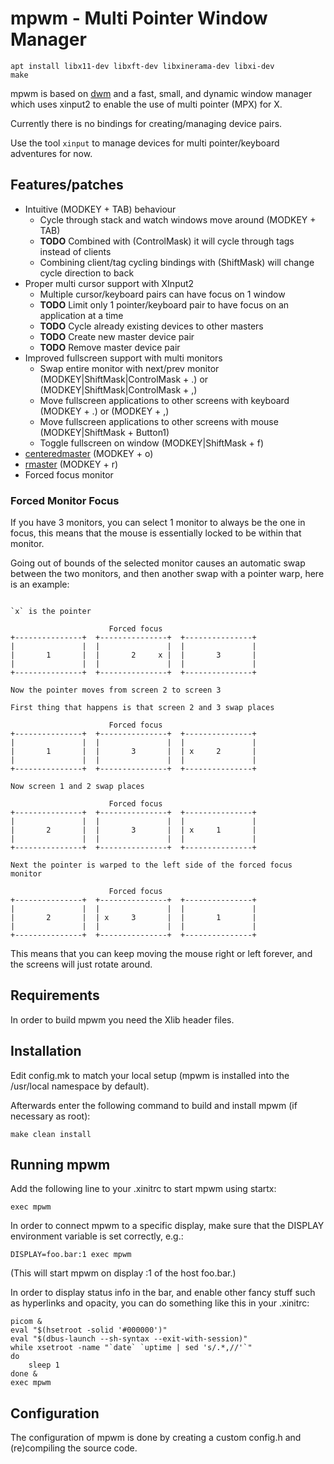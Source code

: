 # mpwm - Multi Pointer Window Manager

```
apt install libx11-dev libxft-dev libxinerama-dev libxi-dev
make
```

mpwm is based on [dwm](https://dwm.suckless.org/) and a
fast, small, and dynamic window manager which uses xinput2
to enable the use of multi pointer (MPX) for X.  

Currently there is no bindings for creating/managing device pairs.  

Use the tool `xinput` to manage devices for multi pointer/keyboard adventures for now.  

## Features/patches

* Intuitive (MODKEY + TAB) behaviour
  * Cycle through stack and watch windows move around (MODKEY + TAB)
  * **TODO** Combined with (ControlMask) it will cycle through tags instead of clients
  * Combining client/tag cycling bindings with (ShiftMask) will change cycle direction to back
* Proper multi cursor support with XInput2
  * Multiple cursor/keyboard pairs can have focus on 1 window
  * **TODO** Limit only 1 pointer/keyboard pair to have focus on an application at a time
  * **TODO** Cycle already existing devices to other masters
  * **TODO** Create new master device pair
  * **TODO** Remove master device pair
* Improved fullscreen support with multi monitors
  * Swap entire monitor with next/prev monitor (MODKEY|ShiftMask|ControlMask + .) or (MODKEY|ShiftMask|ControlMask + ,)
  * Move fullscreen applications to other screens with keyboard (MODKEY + .) or (MODKEY + ,)
  * Move fullscreen applications to other screens with mouse (MODKEY|ShiftMask + Button1)
  * Toggle fullscreen on window (MODKEY|ShiftMask + f)
* [centeredmaster](https://dwm.suckless.org/patches/centeredmaster/) (MODKEY + o)
* [rmaster](https://dwm.suckless.org/patches/rmaster/) (MODKEY + r)
* Forced focus monitor

### Forced Monitor Focus

If you have 3 monitors, you can select 1 monitor to always be the one in focus, this means that the mouse is essentially locked to be within that monitor.  

Going out of bounds of the selected monitor causes an automatic swap between the two monitors, and then another swap with a pointer warp, here is an example:

```text

`x` is the pointer

                      Forced focus
+---------------+  +---------------+  +---------------+
|               |  |               |  |               |
|       1       |  |       2     x |  |       3       |
|               |  |               |  |               |
+---------------+  +---------------+  +---------------+

Now the pointer moves from screen 2 to screen 3

First thing that happens is that screen 2 and 3 swap places

                      Forced focus
+---------------+  +---------------+  +---------------+
|               |  |               |  |               |
|       1       |  |       3       |  | x     2       |
|               |  |               |  |               |
+---------------+  +---------------+  +---------------+

Now screen 1 and 2 swap places

                      Forced focus
+---------------+  +---------------+  +---------------+
|               |  |               |  |               |
|       2       |  |       3       |  | x     1       |
|               |  |               |  |               |
+---------------+  +---------------+  +---------------+

Next the pointer is warped to the left side of the forced focus monitor

                      Forced focus
+---------------+  +---------------+  +---------------+
|               |  |               |  |               |
|       2       |  | x     3       |  |       1       |
|               |  |               |  |               |
+---------------+  +---------------+  +---------------+
```

This means that you can keep moving the mouse right or left forever, and the screens will just rotate around.

## Requirements

In order to build mpwm you need the Xlib header files.

## Installation

Edit config.mk to match your local setup (mpwm is installed into
the /usr/local namespace by default).

Afterwards enter the following command to build and install mpwm (if
necessary as root):

```text
make clean install
```

## Running mpwm

Add the following line to your .xinitrc to start mpwm using startx:

```text
exec mpwm
```

In order to connect mpwm to a specific display, make sure that
the DISPLAY environment variable is set correctly, e.g.:

```text
DISPLAY=foo.bar:1 exec mpwm
```

(This will start mpwm on display :1 of the host foo.bar.)

In order to display status info in the bar, and enable other fancy stuff
such as hyperlinks and opacity, you can do something like this in your .xinitrc:

```text
picom &
eval "$(hsetroot -solid '#000000')"
eval "$(dbus-launch --sh-syntax --exit-with-session)"
while xsetroot -name "`date` `uptime | sed 's/.*,//'`"
do
    sleep 1
done &
exec mpwm
```

## Configuration

The configuration of mpwm is done by creating a custom config.h
and (re)compiling the source code.
